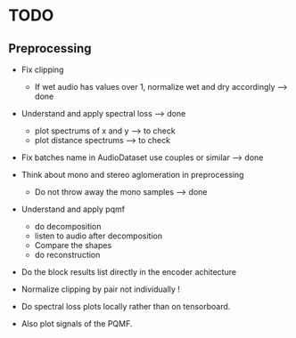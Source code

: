 # TODO

## Preprocessing

- Fix clipping
    - If wet audio has values over 1, normalize wet and dry accordingly --> done 

- Understand and apply spectral loss --> done
    - plot spectrums of x and y --> to check
    - plot distance spectrums --> to check

- Fix batches name in AudioDataset use couples or similar --> done
- Think about mono and stereo aglomeration in preprocessing
    - Do not throw away the mono samples --> done

- Understand and apply pqmf
    - do decomposition
    - listen to audio after decomposition
    - Compare the shapes
    - do reconstruction

- Do the block results list directly in the encoder achitecture

- Normalize clipping by pair not individually !

- Do spectral loss plots locally rather than on tensorboard.

- Also plot signals of the PQMF. 